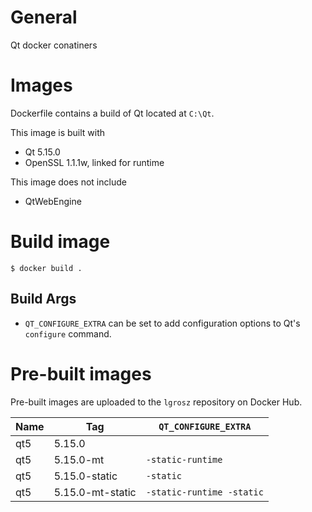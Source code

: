 # General

Qt docker conatiners

# Images

Dockerfile contains a build of Qt located at `C:\Qt`.

This image is built with

- Qt 5.15.0
- OpenSSL 1.1.1w, linked for runtime

This image does not include

- QtWebEngine

# Build image

```
$ docker build .
```

## Build Args

- `QT_CONFIGURE_EXTRA` can be set to add configuration options to Qt's `configure` command.

# Pre-built images

Pre-built images are uploaded to the `lgrosz` repository on Docker Hub.

| Name | Tag | `QT_CONFIGURE_EXTRA` |
| --- | --- | --- |
| qt5 | 5.15.0 | |
| qt5 | 5.15.0-mt | `-static-runtime` |
| qt5 | 5.15.0-static | `-static` |
| qt5 | 5.15.0-mt-static | `-static-runtime -static` |
